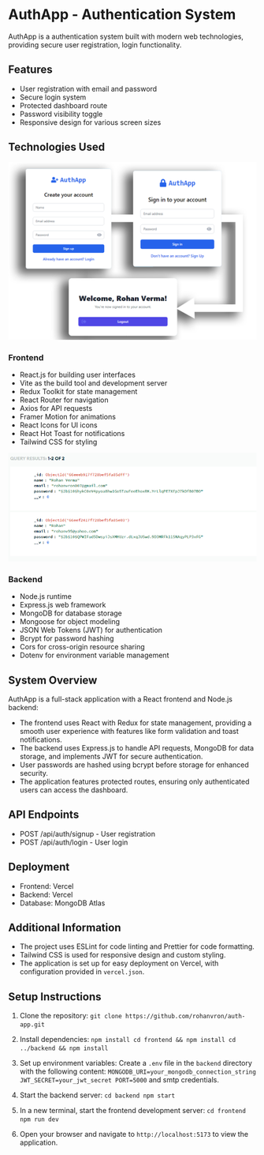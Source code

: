 # AuthApp - Authentication System

AuthApp is a authentication system built with modern web technologies, providing secure user registration, login functionality.

## Features

- User registration with email and password
- Secure login system
- Protected dashboard route
- Password visibility toggle
- Responsive design for various screen sizes

## Technologies Used

<p align="center">
  <img src="./frontend/src/assets/comp.png" alt="UI Layout">
</p>

### Frontend
- React.js for building user interfaces
- Vite as the build tool and development server
- Redux Toolkit for state management
- React Router for navigation
- Axios for API requests
- Framer Motion for animations
- React Icons for UI icons
- React Hot Toast for notifications
- Tailwind CSS for styling

<p align="center">
  <img src="./frontend/src/assets/database.png" alt="Database image">
</p>

### Backend
- Node.js runtime
- Express.js web framework
- MongoDB for database storage
- Mongoose for object modeling
- JSON Web Tokens (JWT) for authentication
- Bcrypt for password hashing
- Cors for cross-origin resource sharing
- Dotenv for environment variable management

## System Overview

AuthApp is a full-stack application with a React frontend and Node.js backend:

- The frontend uses React with Redux for state management, providing a smooth user experience with features like form validation and toast notifications.
- The backend uses Express.js to handle API requests, MongoDB for data storage, and implements JWT for secure authentication.
- User passwords are hashed using bcrypt before storage for enhanced security.
- The application features protected routes, ensuring only authenticated users can access the dashboard.

## API Endpoints

- POST /api/auth/signup - User registration
- POST /api/auth/login - User login

## Deployment

- Frontend: Vercel
- Backend: Vercel
- Database: MongoDB Atlas

## Additional Information

- The project uses ESLint for code linting and Prettier for code formatting.
- Tailwind CSS is used for responsive design and custom styling.
- The application is set up for easy deployment on Vercel, with configuration provided in `vercel.json`.

## Setup Instructions

1. Clone the repository: 
`git clone https://github.com/rohanvron/auth-app.git`

2. Install dependencies: 
`npm install cd frontend && npm install cd ../backend && npm install`

3. Set up environment variables:
Create a `.env` file in the `backend` directory with the following content:
`MONGODB_URI=your_mongodb_connection_string JWT_SECRET=your_jwt_secret PORT=5000` and smtp credentials.

4. Start the backend server:
`cd backend npm start`

5. In a new terminal, start the frontend development server:
`cd frontend npm run dev`

6. Open your browser and navigate to `http://localhost:5173` to view the application.